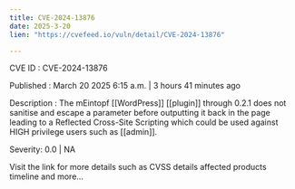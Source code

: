 ```yaml
---
title: CVE-2024-13876
date: 2025-3-20
lien: "https://cvefeed.io/vuln/detail/CVE-2024-13876"

---
```


CVE ID : CVE-2024-13876

Published :  March 20
2025
6:15 a.m. | 3 hours
41 minutes ago

Description : The mEintopf  [[WordPress]] [[plugin]] through 0.2.1 does not sanitise and escape a parameter before outputting it back in the page
leading to a Reflected Cross-Site Scripting which could be used against HIGH privilege users such as [[admin]].

Severity: 0.0 | NA

Visit the link for more details
such as CVSS details
affected products
timeline
and more...
